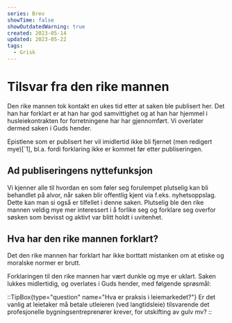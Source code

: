 ```yaml
---
series: Brev
showTime: false
showOutdatedWarning: true
created: 2023-05-14
updated: 2023-05-22
tags:
  - Grisk
---
```


# Tilsvar fra den rike mannen
Den rike mannen tok kontakt en ukes tid etter at saken ble publisert her. Det han har forklart er at han har god samvittighet og at han har hjemmel i husleiekontrakten for forretningene har har gjennomført. Vi overlater dermed saken i Guds hender.

Epistlene som er publisert her vil imidlertid ikke bli fjernet (men redigert mye)[`1], bl.a. fordi forklaring ikke er kommet før etter publiseringen.

## Ad publiseringens nyttefunksjon
Vi kjenner alle til hvordan en som føler seg forulempet plutselig kan bli behandlet på alvor, når saken blir offentlig kjent via f.eks. nyhetsoppslag. Dette kan man si også er tilfellet i denne saken. Plutselig ble den rike mannen veldig mye mer interessert i å forlike seg og forklare seg overfor søsken som bevisst og aktivt var blitt holdt i uvitenhet.

## Hva har den rike mannen forklart?
Det den rike mannen har forklart har ikke borttatt mistanken om at etiske og moralske normer er brutt.

Forklaringen til den rike mannen har vært dunkle og mye er uklart. Saken lukkes midlertidig, og overlates i Guds hender, med følgende sprøsmål:

::TipBox{type="question" name="Hva er praksis i leiemarkedet?"}
Er det vanlig at leietaker må betale utleieren (ved langtidsleie) tilsvarende det profesjonelle bygningsentreprenører krever, for utskifting av gulv mv?
::

[^1]: Epistelen til den rike mann og vedlegg med tall og regnestykker er rediget og omsrkevet helt igjennom.